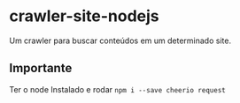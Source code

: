 # crawler-site-nodejs
Um crawler para buscar conteúdos em um determinado site.


## Importante
Ter o node Instalado e rodar
`npm i --save cheerio request`
